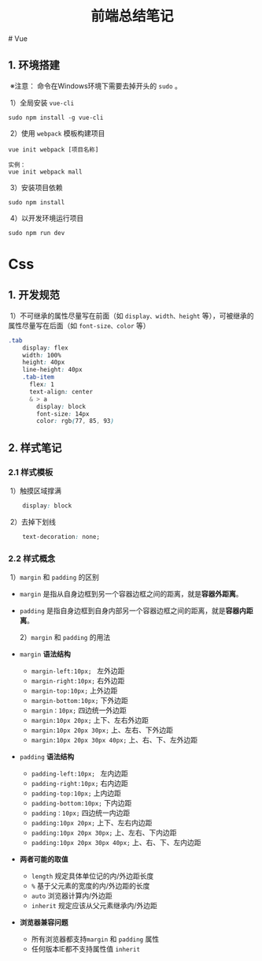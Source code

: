 <h1 style="font-weight:bold;"><center>前端总结笔记</center></h1>
# Vue

## 1. 环境搭建

​		※注意： 命令在Windows环境下需要去掉开头的 `sudo` 。

​		1）全局安装 `vue-cli` 

````shell
sudo npm install -g vue-cli
````

​		2）使用 `webpack` 模板构建项目

````
vue init webpack [项目名称]

实例：
vue init webpack mall
````

​		3）安装项目依赖

````shell
sudo npm install
````

​		4）以开发环境运行项目

````shell
sudo npm run dev
````



# Css

## 1. 开发规范

​		1）不可继承的属性尽量写在前面（如 `display、width、height` 等），可被继承的属性尽量写在后面（如 `font-size、color` 等）

````css
.tab
    display: flex
    width: 100%
    height: 40px
    line-height: 40px
    .tab-item
      flex: 1
      text-align: center
      & > a
        display: block
        font-size: 14px
        color: rgb(77, 85, 93)
````

## 2. 样式笔记

### 2.1 样式模板

​		1）触摸区域撑满

````css
	display: block
````

​		2）去掉下划线

````css
	text-decoration: none;
````

### 2.2 样式概念

​		1）`margin` 和 `padding` 的区别

- `margin` 是指从自身边框到另一个容器边框之间的距离，就是**容器外距离**。

- `padding` 是指自身边框到自身内部另一个容器边框之间的距离，就是**容器内距离**。

  2）`margin` 和 `padding` 的用法

- `margin` **语法结构**
  - `margin-left:10px; ` 左外边距
  - `margin-right:10px;` 右外边距
  - `margin-top:10px;` 上外边距
  - `margin-bottom:10px;` 下外边距
  - `margin：10px;` 四边统一外边距
  - `margin:10px 20px;` 上下、左右外边距
  - `margin:10px 20px 30px;` 上、左右、下外边距
  - `margin:10px 20px 30px 40px;` 上、右、下、左外边距
- `padding` **语法结构**
  - `padding-left:10px; ` 左内边距
  - `padding-right:10px;` 右内边距
  - `padding-top:10px;` 上内边距
  - `padding-bottom:10px;` 下内边距
  - `padding：10px;` 四边统一内边距
  - `padding:10px 20px;` 上下、左右内边距
  - `padding:10px 20px 30px;` 上、左右、下内边距
  - `padding:10px 20px 30px 40px;` 上、右、下、左内边距
- **两者可能的取值**
  - `length` 规定具体单位记的内/外边距长度
  - `%`  基于父元素的宽度的内/外边距的长度
  - `auto`  浏览器计算内/外边距
  - `inherit` 规定应该从父元素继承内/外边距
- **浏览器兼容问题**
  - 所有浏览器都支持`margin` 和 `padding` 属性
  - 任何版本IE都不支持属性值 `inherit`

